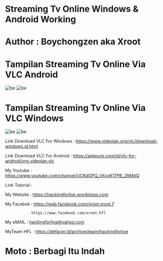 # Streaming Tv Online Windows & Android Working 

# Author : Boychongzen aka Xroot

# Tampilan Streaming Tv Online Via VLC Android
![be](https://raw.githubusercontent.com/boychongzen18/IPTV-M3U-Playlist/master/andro.jpg)
![be](https://raw.githubusercontent.com/boychongzen18/IPTV-M3U-Playlist/master/andro1.jpg)
# Tampilan Streaming Tv Online Via VLC Windows 
![be](https://raw.githubusercontent.com/boychongzen18/IPTV-M3U-Playlist/master/list.jpg)
![be](https://raw.githubusercontent.com/boychongzen18/IPTV-M3U-Playlist/master/vlc.jpg)

Link Download VLC For Windows : https://www.videolan.org/vlc/download-windows.id.html

Link Download VLC For Android : https://apkpure.com/id/vlc-for-android/org.videolan.vlc

My Youtube    : https://www.youtube.com/channel/UCKdOPQ_iIXcqK17PB_2RMdQ

Link Tutorial : 

My Website    : https://hackingforlive.wordpress.com

My Facebok    : https://web.facebook.com/xroot.xroot.7

                https://www.facebook.com/xroot.hfl

My eMAIL      : hackingforlive@yahoo.com

MyTeam HFL    : https://defacer.id/archive/team/hackingforlive

# Moto : Berbagi Itu Indah
